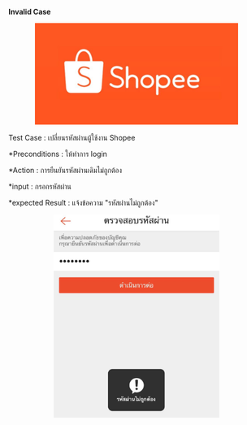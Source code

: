 **Invalid Case**
  <p align="center">
    <img height="200" src="pic/shopee-logo.jpg">
  </p>
  
Test Case : เปลี่ยนรหัสผ่านผู้ใช้งาน Shopee

*Preconditions : ให้ทำการ login

*Action : การยืนยันรหัสผ่านเดิมไม่ถูกต้อง

*input :  กรอกรหัสผ่าน

*expected Result : แจ้งข้อความ "รหัสผ่านไม่ถูกต้อง"

  <p align="center">
    <img height="400" src="pic/Shopee_๑๙๐๖๓๐_0034.jpg">
  </p>

